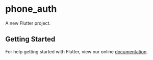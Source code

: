 # phone_auth

A new Flutter project.

## Getting Started

For help getting started with Flutter, view our online
[documentation](https://flutter.io/).
